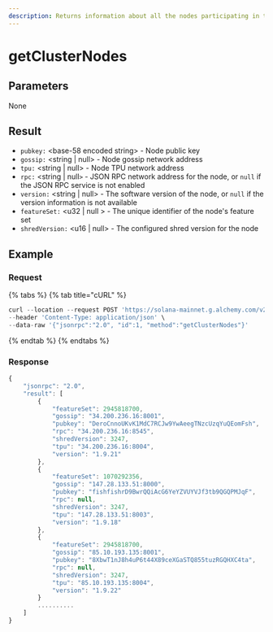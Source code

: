 ```yaml
---
description: Returns information about all the nodes participating in the cluster
---
```


# getClusterNodes

## **Parameters**

None

## **Result**

* `pubkey:` \<base-58 encoded string> - Node public key
* `gossip:` \<string | null> - Node gossip network address&#x20;
* `tpu:` \<string | null> - Node TPU network address
* `rpc:` \<string | null`>` - JSON RPC network address for the node, or `null` if the JSON RPC service is not enabled
* `version:` \<string | null> - The software version of the node, or `null` if the version information is not available
* `featureSet:` \<u32 | null > - The unique identifier of the node's feature set
* `shredVersion:` \<u16 | null> - The configured shred version for the node&#x20;

## Example

### Request

{% tabs %}
{% tab title="cURL" %}
```python
curl --location --request POST 'https://solana-mainnet.g.alchemy.com/v2/demo' \
--header 'Content-Type: application/json' \
--data-raw '{"jsonrpc":"2.0", "id":1, "method":"getClusterNodes"}'
```
{% endtab %}
{% endtabs %}

### Response

```javascript
{
    "jsonrpc": "2.0",
    "result": [
        {
            "featureSet": 2945818700,
            "gossip": "34.200.236.16:8001",
            "pubkey": "DeroCnnoUKvK1MdC7RCJw9YwAeegTNzcUzqYuQEomFsh",
            "rpc": "34.200.236.16:8545",
            "shredVersion": 3247,
            "tpu": "34.200.236.16:8004",
            "version": "1.9.21"
        },
        {
            "featureSet": 1070292356,
            "gossip": "147.28.133.51:8000",
            "pubkey": "fishfishrD9BwrQQiAcG6YeYZVUYVJf3tb9QGQPMJqF",
            "rpc": null,
            "shredVersion": 3247,
            "tpu": "147.28.133.51:8003",
            "version": "1.9.18"
        },
        {
            "featureSet": 2945818700,
            "gossip": "85.10.193.135:8001",
            "pubkey": "8XbwT1nJ8h4uP6t44X89ceXGaSTQ855tuzRGQHXC4ta",
            "rpc": null,
            "shredVersion": 3247,
            "tpu": "85.10.193.135:8004",
            "version": "1.9.22"
        }
        ..........
    ]
}
```
